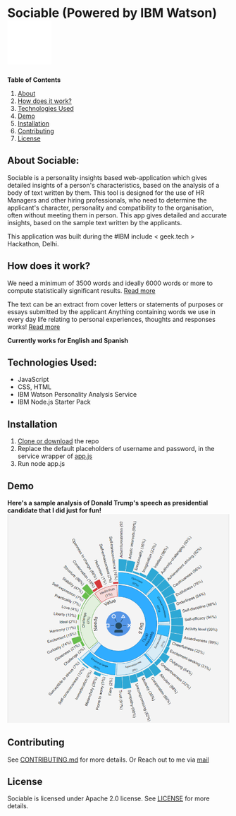 # Sociable (Powered by IBM Watson) ![](/assets/watson.gif)

**Table of Contents** 
  1. [About](#about-sociable)
  2. [How does it work?](#how-does-it-work)
  4. [Technologies Used](#technologies-used)
  5. [Demo](#demo)
  6. [Installation](#installation)
  7. [Contributing](#contributing)
  8. [License](#license)

## About Sociable:
Sociable is a personality insights based web-application which gives detailed insights of a person's characteristics, based on the analysis of a body of text written by them.
This tool is designed for the use of HR Managers and other hiring professionals, who need to determine the applicant's character, personality and compatibility to the organisation, often without meeting them in person. This app gives detailed and accurate insights, based on the sample text written by the applicants.

This application was built during the #IBM include < geek.tech > Hackathon, Delhi. 

## How does it work?
We need a minimum of 3500 words and ideally 6000 words or more to compute statistically significant results. [Read more](http://www.ibm.com/watson/developercloud/doc/personality-insights/science.shtml)

The text can be an extract from cover letters or statements of purposes or essays submitted by the applicant Anything containing words we use in every day life relating to personal experiences, thoughts and responses works! [Read more](http://www.ibm.com/watson/developercloud/doc/personality-insights/guidance.shtml#optimal)

**Currently works for English and Spanish**

## Technologies Used:
* JavaScript
* CSS, HTML
* IBM Watson Personality Analysis Service
* IBM Node.js Starter Pack

## Installation
1. [Clone or download](https://github.com/IpshitaC/sociable.git) the repo
2. Replace the default placeholders of username and password, in the service wrapper of [app.js](https://github.com/IpshitaC/sociable/blob/master/app.js)
3. Run node app.js

## Demo
**Here's a sample analysis of Donald Trump's speech as presidential candidate that I did just for fun!** 
![donaldtrump](/assets/donaldtrump.png)

## Contributing
See [CONTRIBUTING.md](https://github.com/IpshitaC/sociable/blob/master/CONTRIBUTING.md) for more details.
Or 
Reach out to me via [mail](mailto:chatterjeei08@gmail.com)

## License
Sociable is licensed under Apache 2.0 license. See [LICENSE](https://github.com/IpshitaC/sociable/blob/master/LICENSE) for more details.
